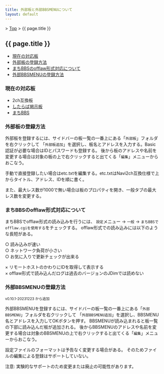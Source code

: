 ```yaml
---
title: 外部板と外部BBSMENUについて
layout: default
---
```


&gt; [Top](../) &gt; {{ page.title }}

## {{ page.title }}

- [現在の対応板](#support)
- [外部板の登録方法](#register)
- [まちBBSのofflaw形式対応について](#machi_offlaw)
- [外部BBSMENUの登録方法](#register_bbsmenu)


<a name="support"></a>
### 現在の対応板

- 2ch互換板
- [したらば掲示板](https://rentalbbs.shitaraba.com/)
- [まちBBS](https://machi.to/)


<a name="register"></a>
### 外部板の登録方法
外部板を登録するには、サイドバーの板一覧の一番上にある「`外部板`」フォルダを右クリックして
「`外部板追加`」を選択し、板名とアドレスを入力する。Basic認証が必要な場合はIDとパスワードも登録する。
後から板のアドレスや名前を変更する場合は対象の板の上で右クリックすると出てくる「`編集`」メニューからおこなう。

手動で直接登録したい場合はetc.txtを編集する。etc.txtはNavi2ch互換仕様で上からタイトル、アドレス、IDを順に書く。

また、最大レス数が1000で無い場合は板のプロパティを開き、一般タブの最大レス数を変更する。


<a name="machi_offlaw"></a>
### まちBBSのofflaw形式対応について
まちBBSでofflaw形式の読み込みを行うには、
`設定`メニュー → `一般` → `まちBBSでofflaw.cgiを使用する`をチェックする。
offlaw形式での読み込みには以下のような長短がある。

○ 読み込みが速い<br>
○ ネットワーク負荷が小さい<br>
○ お気に入りで更新チェックが出来る

× リモートホストのかわりにIDを取得して表示する<br>
× offlaw形式で読み込んだログは過去のバージョンのJDimでは読めない


<a name="register_bbsmenu"></a>
### 外部BBSMENUの登録方法
<small>v0.10.1-20231223 から追加</small>

外部BBSMENUを登録するには、サイドバーの板一覧の一番上にある「`外部BBSMENU`」フォルダを右クリックして
「`外部BBSMENU追加`」を選択し、BBSMENU名とアドレスを入力してOKボタンを押す。
BBSMENUが読み込まれると板一覧の下部に読み込んだ板が追加される。
後からBBSMENUのアドレスや名前を変更する場合は対象のBBSMENUの上で右クリックすると出てくる「`編集`」メニューからおこなう。

設定ファイルのフォーマットは予告なく変更する場合がある。
そのためファイルの編集による登録はサポートしていない。

注意: 実験的なサポートのため変更または廃止の可能性があります。
